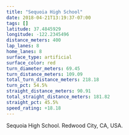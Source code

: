 ```yaml
---
title: "Sequoia High School"
date: 2018-04-21T13:19:37-07:00
tags: []
latitude: 37.4845929
longitude: -122.2345496
distance_meters: 400
lap_lanes: 8
home_lanes: 8
surface_type: artificial
surface_color: red
turn_diameter_meters: 69.45
turn_distance_meters: 109.09
total_turn_distance_meters: 218.18
turn_pct: 54.5%
straight_distance_meters: 90.91
total_straight_distance_meters: 181.82
straight_pct: 45.5%
speed_rating: +18.18
---
```


Sequoia High School. Redwood City, CA, USA.

<!--more-->
